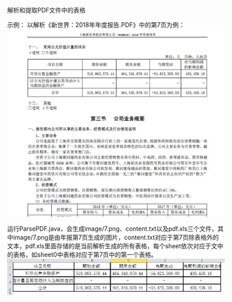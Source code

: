解析和提取PDF文件中的表格

示例：
以解析《新世界：2018年年度报告.PDF》中的第7页为例：
![第7页](./image/reports7.JPG)

运行ParsePDF.java，会生成image/7.png、content.txt以及pdf.xls三个文件，其中image/7.png是由年报第7页生成的图片，content.txt对应于第7页除表格外的文本，pdf.xls里面存储的是当前解析生成的所有表格，每个sheet依次对应于文中的表格，如sheet0中表格对应于第7页中的第一个表格。
![生成表格](./image/Excel.JPG)